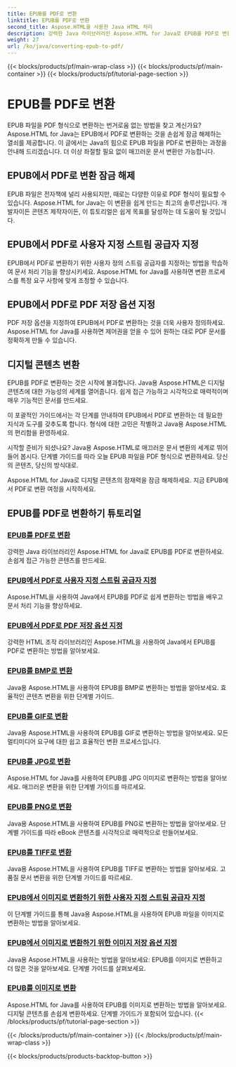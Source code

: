 ```yaml
---
title: EPUB를 PDF로 변환
linktitle: EPUB를 PDF로 변환
second_title: Aspose.HTML을 사용한 Java HTML 처리
description: 강력한 Java 라이브러리인 Aspose.HTML for Java로 EPUB를 PDF로 변환하세요. 손쉽게 접근 가능한 콘텐츠를 만드세요.
weight: 27
url: /ko/java/converting-epub-to-pdf/
---
```


{{< blocks/products/pf/main-wrap-class >}}
{{< blocks/products/pf/main-container >}}
{{< blocks/products/pf/tutorial-page-section >}}

# EPUB를 PDF로 변환


EPUB 파일을 PDF 형식으로 변환하는 번거로움 없는 방법을 찾고 계신가요? Aspose.HTML for Java는 EPUB에서 PDF로 변환하는 것을 손쉽게 잠금 해제하는 열쇠를 제공합니다. 이 글에서는 Java의 힘으로 EPUB 파일을 PDF로 변환하는 과정을 안내해 드리겠습니다. 더 이상 좌절할 필요 없이 매끄러운 문서 변환만 가능합니다.

## EPUB에서 PDF로 변환 잠금 해제

EPUB 파일은 전자책에 널리 사용되지만, 때로는 다양한 이유로 PDF 형식이 필요할 수 있습니다. Aspose.HTML for Java는 이 변환을 쉽게 만드는 최고의 솔루션입니다. 개발자이든 콘텐츠 제작자이든, 이 튜토리얼은 쉽게 목표를 달성하는 데 도움이 될 것입니다.

## EPUB에서 PDF로 사용자 지정 스트림 공급자 지정

EPUB에서 PDF로 변환하기 위한 사용자 정의 스트림 공급자를 지정하는 방법을 학습하여 문서 처리 기능을 향상시키세요. Aspose.HTML for Java를 사용하면 변환 프로세스를 특정 요구 사항에 맞게 조정할 수 있습니다.

## EPUB에서 PDF로 PDF 저장 옵션 지정

PDF 저장 옵션을 지정하여 EPUB에서 PDF로 변환하는 것을 더욱 사용자 정의하세요. Aspose.HTML for Java를 사용하면 제어권을 얻을 수 있어 원하는 대로 PDF 문서를 정확하게 만들 수 있습니다.

## 디지털 콘텐츠 변환

EPUB를 PDF로 변환하는 것은 시작에 불과합니다. Java용 Aspose.HTML은 디지털 콘텐츠에 대한 가능성의 세계를 열어줍니다. 쉽게 접근 가능하고 시각적으로 매력적이며 매우 기능적인 문서를 만드세요.

이 포괄적인 가이드에서는 각 단계를 안내하여 EPUB에서 PDF로 변환하는 데 필요한 지식과 도구를 갖추도록 합니다. 형식에 대한 고민은 작별하고 Java용 Aspose.HTML의 편리함을 환영하세요.

시작할 준비가 되셨나요? Java용 Aspose.HTML로 매끄러운 문서 변환의 세계로 뛰어들어 봅시다. 단계별 가이드를 따라 오늘 EPUB 파일을 PDF 형식으로 변환하세요. 당신의 콘텐츠, 당신의 방식대로.

Aspose.HTML for Java로 디지털 콘텐츠의 잠재력을 잠금 해제하세요. 지금 EPUB에서 PDF로 변환 여정을 시작하세요.
## EPUB를 PDF로 변환하기 튜토리얼
### [EPUB를 PDF로 변환](./convert-epub-to-pdf/)
강력한 Java 라이브러리인 Aspose.HTML for Java로 EPUB를 PDF로 변환하세요. 손쉽게 접근 가능한 콘텐츠를 만드세요.
### [EPUB에서 PDF로 사용자 지정 스트림 공급자 지정](./convert-epub-to-pdf-specify-custom-stream-provider/)
Aspose.HTML을 사용하여 Java에서 EPUB를 PDF로 쉽게 변환하는 방법을 배우고 문서 처리 기능을 향상하세요.
### [EPUB에서 PDF로 PDF 저장 옵션 지정](./convert-epub-to-pdf-specify-pdf-save-options/)
강력한 HTML 조작 라이브러리인 Aspose.HTML을 사용하여 Java에서 EPUB를 PDF로 변환하는 방법을 알아보세요.
### [EPUB를 BMP로 변환](./convert-epub-to-bmp/)
Java용 Aspose.HTML을 사용하여 EPUB를 BMP로 변환하는 방법을 알아보세요. 효율적인 콘텐츠 변환을 위한 단계별 가이드.
### [EPUB를 GIF로 변환](./convert-epub-to-gif/)
Java용 Aspose.HTML을 사용하여 EPUB를 GIF로 변환하는 방법을 알아보세요. 모든 멀티미디어 요구에 대한 쉽고 효율적인 변환 프로세스입니다.
### [EPUB를 JPG로 변환](./convert-epub-to-jpg/)
Aspose.HTML for Java를 사용하여 EPUB를 JPG 이미지로 변환하는 방법을 알아보세요. 매끄러운 변환을 위한 단계별 가이드를 따르세요.
### [EPUB를 PNG로 변환](./convert-epub-to-png/)
Java용 Aspose.HTML을 사용하여 EPUB를 PNG로 변환하는 방법을 알아보세요. 단계별 가이드를 따라 eBook 콘텐츠를 시각적으로 매력적으로 만들어보세요.
### [EPUB를 TIFF로 변환](./convert-epub-to-tiff/)
Java용 Aspose.HTML을 사용하여 EPUB를 TIFF로 변환하는 방법을 알아보세요. 고품질 문서 변환을 위한 단계별 가이드를 따르세요.
### [EPUB에서 이미지로 변환하기 위한 사용자 지정 스트림 공급자 지정](./convert-epub-to-image-specify-custom-stream-provider/)
이 단계별 가이드를 통해 Java용 Aspose.HTML을 사용하여 EPUB 파일을 이미지로 변환하는 방법을 알아보세요.
### [EPUB에서 이미지로 변환하기 위한 이미지 저장 옵션 지정](./convert-epub-to-image-specify-image-save-options/)
Java용 Aspose.HTML을 사용하는 방법을 알아보세요: EPUB를 이미지로 변환하고 더 많은 것을 알아보세요. 단계별 가이드를 살펴보세요.
### [EPUB를 이미지로 변환](./convert-epub-to-image/)
Aspose.HTML for Java를 사용하여 EPUB를 이미지로 변환하는 방법을 알아보세요. 디지털 콘텐츠를 손쉽게 변환하세요. 단계별 가이드가 포함되어 있습니다.
{{< /blocks/products/pf/tutorial-page-section >}}

{{< /blocks/products/pf/main-container >}}
{{< /blocks/products/pf/main-wrap-class >}}

{{< blocks/products/products-backtop-button >}}
